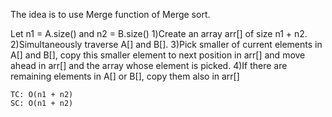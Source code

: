 The idea is to use Merge function of Merge sort.

Let n1 = A.size() and n2 = B.size()
1)Create an array arr[] of size n1 + n2.
2)Simultaneously traverse A[] and B[].
3)Pick smaller of current elements in A[] and B[], copy this smaller element to next position in arr[] and move ahead in arr[] and the array whose element is picked.
4)If there are remaining elements in A[] or B[], copy them also in arr[]

    TC: O(n1 + n2)
    SC: O(n1 + n2)